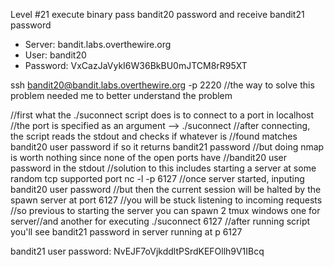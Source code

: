 Level #21 execute binary pass bandit20 password and receive bandit21 password

- Server: bandit.labs.overthewire.org
- User: bandit20
- Password: VxCazJaVykI6W36BkBU0mJTCM8rR95XT

ssh bandit20@bandit.labs.overthewire.org -p 2220
//the way to solve this problem needed me to better understand the problem

//first what the ./suconnect script does is to connect to a port in localhost
//the port is specified as an argument --> ./suconnect <port>
//after connecting, the script reads the stdout and checks if whatever is
//found matches bandit20 user password if so it returns bandit21 password
//but doing nmap is worth nothing since none of the open ports have
//bandit20 user password in the stdout
//solution to this includes starting a server at some random tcp supported port
nc -l -p 6127
//once server started, inputing bandit20 user password
//but then the current session will be halted by the spawn server at port 6127
//you will be stuck listening to incoming requests
//so previous to starting the server you can spawn 2 tmux windows one for server//and another for executing
./suconnect 6127
//after running script you'll see bandit21 password in server running at p 6127 

bandit21 user password: NvEJF7oVjkddltPSrdKEFOllh9V1IBcq
